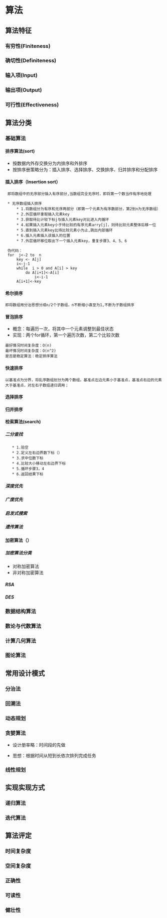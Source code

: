 # 算法

## 算法特征

### 有穷性(Finiteness)
### 确切性(Definiteness)
### 输入项(Input)
### 输出项(Output)
### 可行性(Effectiveness)

## 算法分类

### 基础算法

#### 排序算法(sort)
    
   * 按数据内外存交换分为内排序和外排序
   * 按排序册策略分为：插入排序、选择排序、交换排序、归并排序和分配排序
   
 #### 插入排序（Insertion sort）
     即将数组中的无序部分插入有序部分,当数组完全无序时，即将第一个数当作有序地处理
     
     * 无序数组插入排序
         * 1.将数组分为有序和无序两部分（即第一个元素为有序数部分，第2到n为无序数组）
         * 2.外层循环拿取插入元素key
         * 3.获取待比计较下标j与插入元素key对比进入内循环
         * 4.如果插入元素key小于待比较的有序元素arry[j]，则待比较元素整体后移一位
         * 5.直到插入元素key比待比较元素小为止,跳出内部循环
         * 6.插入元素插入该插入的位置
         * 7.外层循环移位取出下一个插入元素key，重复步骤3、4、5、6
     
     伪代码：
     for  j<-2 to  n
         key <- A[j]
         i<-j-1
         while  i > 0 and A[i] > key
             do A[i+1]<-A[i]
                 i<-i-1
         A[i+1]<-key   
         
#### 希尔排序
    即将数组用分治思想分成n/2个子数组，n不断缩小直至为1,不断为子数组排序
#### 冒泡排序
    
   * 概念：每遍历一次，将其中一个元素调整到最佳状态
   * 实现：两个for循环，第一个遍历次数，第二个比较次数
    
    
    最好情况时间复杂度：O(n)
    最坏情况时间复杂度：O(n^2)
    是否是稳定算法：稳定排序算法

#### 快速排序
    
    以基准点为分界，将乱序数组划分为两个数组，基准点左边元素小于基准点，基准点右边的元素大于基准点，对左右子数组递归调用；

#### 选择排序

#### 归并排序



#### 检索算法(search)
##### 二分查找
       * 1.验空
       * 2.定义左右边界数下标（）
       * 3.求中位数下标
       * 4.比较大小移动左右边界下标
       * 5.循环步骤3，4
       * 6.返回结果下标
##### 深度优先
##### 广度优先
##### 启发式搜索
##### 遗传算法

#### 加密算法（）

##### 加密算法分类
   * 对称加密算法
   * 非对称加密算法

##### RSA
##### DES

### 数据结构算法

### 数论与代数算法

### 计算几何算法

### 图论算法




## 常用设计模式

### 分治法
### 回溯法
### 动态规划
### 贪婪算法
   * 设计册率略：时间段的先做
   
   * 思想：根据时间从短到长依次排列完成任务
     
### 线性规划



## 实现实现方式

### 递归算法
### 迭代算法

## 算法评定

### 时间复杂度
### 空间复杂度
### 正确性
### 可读性
### 健壮性